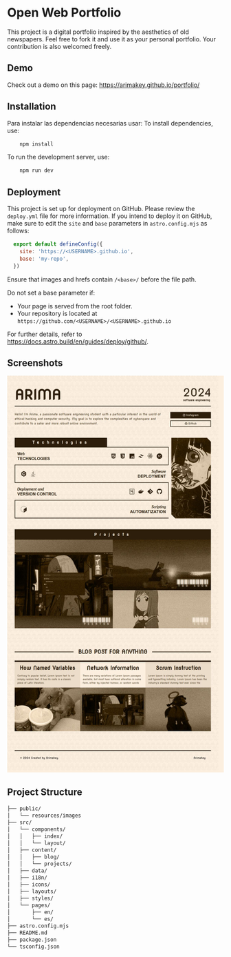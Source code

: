 
# Open Web Portfolio

This project is a digital portfolio inspired by the aesthetics of old newspapers. Feel free to fork it and use it as your personal portfolio. Your contribution is also welcomed freely.

## Demo
Check out a demo on this page: https://arimakey.github.io/portfolio/

## Installation

Para instalar las dependencias necesarias usar:
To install dependencies, use:
```bash
    npm install
```
    
To run the development server, use:
```bash
    npm run dev
```

## Deployment

This project is set up for deployment on GitHub. Please review the `deploy.yml` file for more information. If you intend to deploy it on GitHub, make sure to edit the `site` and `base` parameters in `astro.config.mjs` as follows:

```javascript
  export default defineConfig({
    site: 'https://<USERNAME>.github.io',
    base: 'my-repo',
  })
```
Ensure that images and hrefs contain `/<base>/` before the file path.

Do not set a base parameter if:
- Your page is served from the root folder.
- Your repository is located at `https://github.com/<USERNAME>/<USERNAME>.github.io`


For further details, refer to https://docs.astro.build/en/guides/deploy/github/.
## Screenshots

![portfolio](https://raw.githubusercontent.com/ArimaKey/portfolio/main/public/full_page.jpg)

## Project Structure

```text
├── public/
│   └── resources/images
├── src/
│   └── components/
│   │   ├── index/
│   │   └── layout/
│   ├── content/
│   │   ├── blog/
│   │   └── projects/
│   ├── data/
│   ├── i18n/
│   ├── icons/
│   ├── layouts/
│   ├── styles/
│   └── pages/
│       ├── en/
│       └── es/
├── astro.config.mjs
├── README.md
├── package.json
└── tsconfig.json
```
